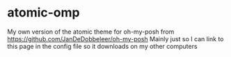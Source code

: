 # atomic-omp
My own version of the atomic theme for oh-my-posh from https://github.com/JanDeDobbeleer/oh-my-posh
Mainly just so I can link to this page in the config file so it downloads on my other computers
